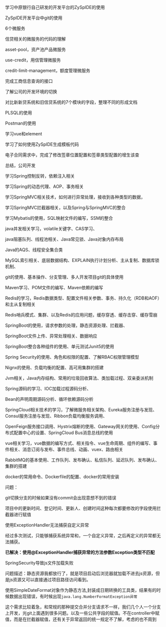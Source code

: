 





学习中原银行自己研发的开发平台的ZySpIDE的使用

ZySpIDE开发平台中git的使用

6个微服务

信贷相关的微服务的代码的理解

asset-pool，资产池产品微服务

use-credit，用信管理微服务

credit-limit-management，额度管理微服务





完成工商信息查询的接口



了解公司的开发环境的切换



对比新新贷系统和旧信贷系统的7个模块的字段，整理不同的形成文档



PLSQL的使用



Postman的使用 



学习vue和element









学习了如何使用ZySpIDE生成模板代码

电子合同需求中，完成了修改签章位置配置和签章类型配置的增生该查





总结，公司开发







学习Spring控制反转，依赖注入相关

学习Spring的动态代理、AOP、事务相关

学习SpringMVC相关技术，如何进行异常处理，接收到各种类型的数据，

学习SpringMVC拦截器相关，以及Spring与SpringMVC的整合

学习Mybatis的使用，SQL映射文件的编写，SSM的整合

java并发相关学习，volatile关键字、CAS学习、

java阻塞队列、线程池相关、Java常见锁、Java对象内存布局

Java的AQS、线程安全集合类

MySQL索引相关、底层数据结构、EXPLAIN执行计划分析、主从复制、数据库锁机制、



git的使用、基本操作、分支管理、多人开发项目git的具体使用

Maven学习、POM文件的编写、Maven依赖的编写

Redis的学习，Redis数据类型、配置文件相关参数、事务、持久化（RDB和AOF）和主从复制相关

Redis哨兵模式、集群、以及Redis的应用问题，缓存穿透、缓存击穿、缓存雪崩

SpringBoot的使用，请求参数的处理，静态资源处理、拦截器、

SpringBoot文件上传、异常处理相关、数据响应

SpringBoot整合各种组件的使用、单元测试Junit5的使用



Spring Security的使用、角色和权限的配置、了解RBAC权限管理模型



Nignx的使用、负载均衡的配置、高可用集群的搭建

Jvm相关，Java内存结构、常用的垃圾回收算法、类加载过程、双亲委派机制

Spring源码的学习、IOC加载过程源码分析、

Bean的声明周期源码分析、循环依赖源码分析

SpringCloud相关技术的学习，了解微服务相关架构、Eureka服务注册与发现、Consul服务注册与发现、Ribbon负载均衡服务调用、

OpenFeign服务接口调用、Hystrix熔断的使用、Gateway网关的使用、Config分布式配置中心的设置、SpringCloud Bus消息总线的使用



vue相关学习，vue数据的编写方式、相关指令、vue生命周期、组件的编写、事件相关、消息订阅与发布、事件总线、动画、vuex、路由相关



RabbitMQ的基本使用、工作队列、发布确认、私信队列、延迟队列、发布确认、集群的搭建



docker的常用命令、Dockerfile的配置、docker的常用安装



问题：

git切换分支的时候如果没有commit会出现意想不到的错误

项目中的更新时间、登记时间、更新人、创建时间这种每次都要修改的字段使用拦截器进行赋值



使用ExceptionHandler无法捕获自定义异常

经过多次测试，只能够捕获系统异常和，一个自定义异常，之后再定义的异常都无法捕获。

**已解决：使用@ExceptionHandler捕获异常的方法参数Exception类型不匹配**





SpringSecurity导致js文件加载失败

问题描述：静态资源我都放行了，就是项目启动后浏览器就加载不进去js资源，但是js资源又可以直接通过项目路径访问看到。





使用SimpleDateFormat对象作为静态方法,封装成日期转换的工具类，结果有的时候数据出现错误，有时候出现`java.lang.NumberFormatException异常`



这个需求比较着急，和常规的那种提交合并分支请求不一样，我们几个人一个分支上开发，光git上面遇到很多问题。以及一些公共字段的赋值。不在controller中赋值，而是在拦截器赋值，还有关于异常返回的统一规定不了解，考虑的也不周到

